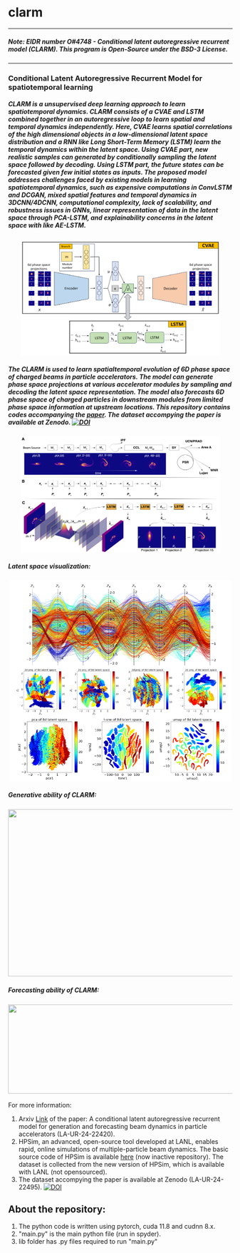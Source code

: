 # clarm
----------
##### Note: EIDR number O#4748 - Conditional latent autoregressive recurrent model (CLARM). This program is Open-Source under the BSD-3 License.
----------
### Conditional Latent Autoregressive Recurrent Model for spatiotemporal learning
##### CLARM is a unsupervised deep learning approach to learn spatiotemporal dynamics. CLARM consists of a CVAE and LSTM combined together in an autoregressive loop to learn spatial and temporal dynamics independently. Here, CVAE learns spatial correlations of the high dimensional objects in a low-dimensional latent space distribution and a RNN like Long Short-Term Memory (LSTM) learn the temporal dynamics within the latent space. Using CVAE part, new realistic samples can generated by conditionally sampling the latent space followed by decoding. Using LSTM part, the future states can be forecasted given few initial states as inputs. The proposed model addresses challenges faced by existing models in learning spatiotemporal dynamics, such as expensive computations in ConvLSTM and DCGAN, mixed spatial features and temporal dynamics in 3DCNN/4DCNN, computational complexity, lack of scalability, and robustness issues in GNNs, linear representation of data in the latent space through PCA-LSTM, and explainability concerns in the latent space with like AE-LSTM.

<p align="center">
  <img src="images/clarm.PNG" width="450" height="260" />
</p>

##### The CLARM is used to learn spatialtemporal evolution of 6D phase space of charged beams in particle accelerators. The model can generate phase space projections at various accelerator modules by sampling and decoding the latent space representation. The model also forecasts 6D phase space of charged particles in downstream modules from limited phase space information at upstream locations. This repository contains codes accompanying the [paper](https://arxiv.org/abs/2403.13858). The dataset accompying the paper is available at Zenodo.  <a href="https://doi.org/10.5281/zenodo.10819001"><img src="https://zenodo.org/badge/DOI/10.5281/zenodo.10819001.svg" alt="DOI"></a>

<p align="center">
  <img src="images/clarm_lansce.png" width="450" height="260" />
</p>

##### **Latent space visualization:**

<p align="center">
  <img src="images/latent.PNG" width="500" height="450" />
</p>

##### **Generative ability of CLARM**:

<p align="center">
  <img src="images/gen_pc_pca_metrics_mod_1.png" width="650" height="375" />
</p>

##### **Forecasting ability of CLARM**:

<p align="center">
  <img src="images/forecasting_log.gif" width="550" height="200" />
</p>

For more information:  
1. Arxiv [Link](https://arxiv.org/abs/2403.13858) of the paper: A conditional latent autoregressive recurrent model for generation and forecasting beam dynamics in particle accelerators (LA-UR-24-22420).
2. HPSim, an advanced, open-source tool developed at LANL, enables rapid, online simulations of multiple-particle beam dynamics. The basic source code of HPSim is available [here](https://github.com/apphys/hpsim) (now inactive repository). The dataset is collected from the new version of HPSim, which is available with LANL (not opensourced).
3. The dataset accompying the paper is available at Zenodo (LA-UR-24-22495).  <a href="https://doi.org/10.5281/zenodo.10819001"><img src="https://zenodo.org/badge/DOI/10.5281/zenodo.10819001.svg" alt="DOI"></a>

## About the repository:
1. The python code is written using pytorch, cuda 11.8 and cudnn 8.x.
2. "main.py" is the main python file (run in spyder).
3. lib folder has .py files required to run "main.py"

